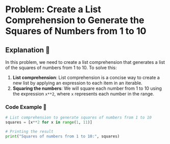 # Problem: Create a List Comprehension to Generate the Squares of Numbers from 1 to 10

## **Explanation** 🧠

In this problem, we need to create a list comprehension that generates a list of the squares of numbers from 1 to 10. To solve this:

1. **List comprehension**: List comprehension is a concise way to create a new list by applying an expression to each item in an iterable.
2. **Squaring the numbers**: We will square each number from 1 to 10 using the expression `x**2`, where `x` represents each number in the range.

### **Code Example** 📜

```python
# List comprehension to generate squares of numbers from 1 to 10
squares = [x**2 for x in range(1, 11)]

# Printing the result
print("Squares of numbers from 1 to 10:", squares)
